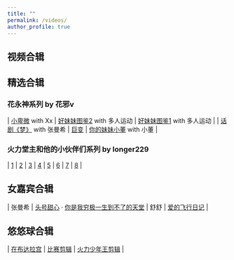 ```yaml
---
title: ""
permalink: /videos/
author_profile: true
---
```


## <span id="head1"> 视频合辑</span>

## <span id="head2"> 精选合辑</span>

### <span id="head2">花永神系列 by 花邪v</span>

| [小卑微](https://yuba.douyu.com/p/320430661616861100) with Xx | [好妹妹图鉴2](https://yuba.douyu.com/p/946137141610386419) with 多人运动 | [好妹妹图鉴1](https://yuba.douyu.com/p/198854931586759899) with 多人运动 | 
| [话剧《梦》](https://www.bilibili.com/video/BV1Eh411R7sd) with 张曼希 | [巨变](https://www.bilibili.com/video/BV1Lt4y1D734) | [你的妹妹小董](https://www.bilibili.com/video/BV1nZ4y1H7tV) with 小董 | 

### <span id="head4">火力堂主和他的小伙伴们系列 by longer229</span>

| [1](https://www.bilibili.com/video/BV1bW411W7nX) | [2](https://www.bilibili.com/video/BV1bW411W7ni) | [3](https://www.bilibili.com/video/BV1CW411W7eR)
| [4](https://www.bilibili.com/video/BV1CW411W7vu) | [5](https://www.bilibili.com/video/BV1CW411W7as) | [6](https://www.bilibili.com/video/BV1CW411W7Y5)
| [7](https://www.bilibili.com/video/BV1CW411W7F9) | [8](https://www.bilibili.com/video/BV1kW411W7ah) |

## <span id="head5"> 女嘉宾合辑</span>

| 张曼希 | [头号甜心](https://yuba.douyu.com/p/490311571592487677) · [你是我穷极一生到不了的天堂](https://yuba.douyu.com/p/392852661591064413) 
| 舒舒 | [爱的飞行日记](https://yuba.douyu.com/p/765192541611244940) |

## <span id="head6"> 悠悠球合辑</span>

| [在布达拉宫](https://yuba.douyu.com/p/107953551566399070) | [比赛剪辑](https://yuba.douyu.com/p/627815321546306635) | [火力少年王剪辑](https://yuba.douyu.com/p/188426961586233263) | 
